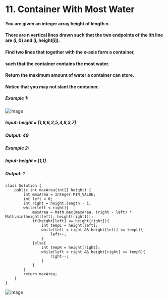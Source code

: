 # 11. Container With Most Water

#### You are given an integer array height of length n.
#### There are n vertical lines drawn such that the two endpoints of the ith line are (i, 0) and (i, height[i]).
#### Find two lines that together with the x-axis form a container, 
#### such that the container contains the most water.
#### Return the maximum amount of water a container can store.

#### Notice that you may not slant the container.

##### Example 1:
![image](https://user-images.githubusercontent.com/97871497/196164586-8064b1cd-26f4-4b80-ae2e-5bad235a0b87.png)
#####    Input: height = [1,8,6,2,5,4,8,3,7]
#####    Output: 49
##### Example 2: 
#####    Input: height = [1,1]
#####    Output: 1


```
class Solution {
    public int maxArea(int[] height) {
        int maxArea = Integer.MIN_VALUE;
        int left = 0;
        int right = height.length - 1;
        while(left < right){
            maxArea = Math.max(maxArea, (right - left) * Math.min(height[left], height[right]));
            if(height[left] <= height[right]){
                int tempL = height[left];
                while(left < right && height[left] <= tempL){
                    left++;
                }
            }else{
                int tempR = height[right];
                while(left < right && height[right] <= tempR){
                    right--;
                }
            }  
        }
        return maxArea;
    }
}
```

![image](https://user-images.githubusercontent.com/97871497/196164706-6ed6da3b-d3ed-48b0-9b9b-a0558d696998.png)
